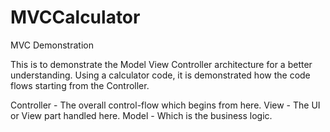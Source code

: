 # MVCCalculator
MVC Demonstration 

This is to demonstrate the Model View Controller architecture for a better understanding.  Using a calculator code, it is demonstrated how the code flows starting from the Controller.

Controller - The overall control-flow which begins from here.
View - The UI or View part handled here.
Model - Which is the business logic.
